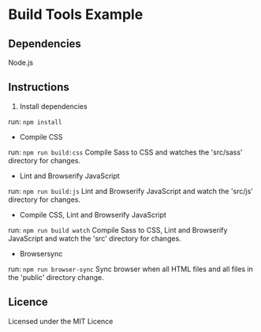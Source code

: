 # Build Tools Example

## Dependencies

Node.js

## Instructions

1. Install dependencies

run: `npm install`

* Compile CSS

run: `npm run build:css`
Compile Sass to CSS and watches the 'src/sass' directory for changes.

* Lint and Browserify JavaScript

run: `npm run build:js`
Lint and Browserify JavaScript and watch the 'src/js' directory for changes.

* Compile CSS, Lint and Browserify JavaScript

run: `npm run build watch`
Compile Sass to CSS, Lint and Browserify JavaScript and watch the 'src' directory for changes.

* Browsersync

run: `npm run browser-sync`
Sync browser when all HTML files and all files in the 'public' directory change.

## Licence

Licensed under the MIT Licence